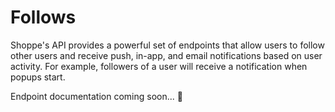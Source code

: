 # Follows

Shoppe's API provides a powerful set of endpoints that allow users to follow other users and receive push, in-app, and email notifications based on user activity. For example, followers of a user will receive a notification when popups start.

Endpoint documentation coming soon... 🤗